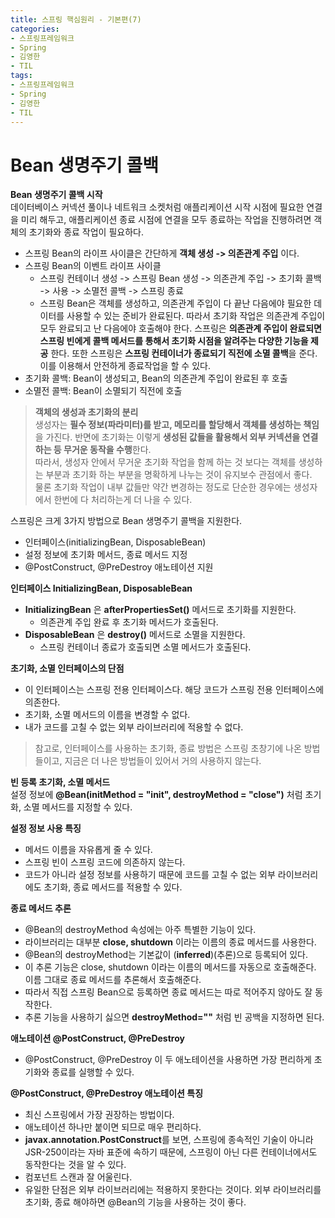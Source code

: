 ```yaml
---
title: 스프링 핵심원리 - 기본편(7)
categories:
- 스프링프레임워크
- Spring
- 김영한
- TIL
tags:
- 스프링프레임워크
- Spring
- 김영한
- TIL
---
```


# Bean 생명주기 콜백
**Bean  생명주기 콜백 시작**   
데이터베이스 커넥션 풀이나 네트워크 소켓처럼 애플리케이션 시작 시점에 필요한 연결을 미리 해두고, 애플리케이션 종료 시점에 연결을 모두 종료하는 작업을 진행하려면 객체의 초기화와 종료 작업이 필요하다.   
- 스프링 Bean의 라이프 사이클은 간단하게 **객체 생성 -> 의존관계 주입** 이다.
- 스프링 Bean의 이벤트 라이프 사이클
	- 스프링 컨테이너 생성 -> 스프링 Bean 생성 -> 의존관계 주입 -> 초기화 콜백 -> 사용 -> 소멸전 콜백 -> 스프링 종료
	- 스프링 Bean은 객체를 생성하고, 의존관계 주입이 다 끝난 다음에야 필요한 데이터를 사용할 수 있는 준비가 완료된다. 따라서 초기화 작업은 의존관계 주입이 모두 완료되고 난 다음에야 호출해야 한다.    스프링은 **의존관계 주입이 완료되면 스프링 빈에게 콜백 메서드를 통해서 초기화 시점을 알려주는 다양한 기능을 제공** 한다. 또한 스프링은 **스프링 컨테이너가 종료되기 직전에 소멸 콜백**을 준다. 이를 이용해서 안전하게 종료작업을 할 수 있다.
- 초기화 콜백: Bean이 생성되고, Bean의 의존관계 주입이 완료된 후 호출
- 소멸전 콜백: Bean이 소멸되기 직전에 호출

>**객체의 생성과 초기화의 분리**   
>생성자는 **필수 정보(파라미터)를 받고, 메모리를 할당해서 객체를 생성하는 책임**을 가진다. 반면에 초기화는 이렇게 **생성된 값들을 활용해서 외부 커넥션을 연결하는 등 무거운 동작을 수행**한다.    
>따라서, 생성자 안에서 무거운 초기화 작업을 함께 하는 것 보다는 객체를 생성하는 부분과 초기화 하는 부분을 명확하게 나누는 것이 유지보수 관점에서 좋다.    
>물론 초기화 작업이 내부 값들만 약간 변경하는 정도로 단순한 경우에는 생성자에서 한번에 다 처리하는게 더 나을 수 있다.

스프링은 크게 3가지 방법으로 Bean 생명주기 콜백을 지원한다.
- 인터페이스(initializingBean, DisposableBean)
- 설정 정보에 초기화 메서드, 종료 메서드 지정
- @PostConstruct, @PreDestroy 애노테이션 지원

**인터페이스 InitializingBean, DisposableBean**   
- **InitializingBean** 은 **afterPropertiesSet()** 메서드로 초기화를 지원한다.
	- 의존관계 주입 완료 후 초기화 메서드가 호출된다.
- **DisposableBean** 은 **destroy()** 메서드로 소멸을 지원한다.
	- 스프링 컨테이너 종료가 호출되면 소멸 메서드가 호출된다.

**초기화, 소멸 인터페이스의 단점**   
- 이 인터페이스는 스프링 전용 인터페이스다. 해당 코드가 스프링 전용 인터페이스에 의존한다.
- 초기화, 소멸 메서드의 이름을 변경할 수 없다.
- 내가 코드를 고칠 수 없는 외부 라이브러리에 적용할 수 없다.

> 참고로, 인터페이스를 사용하는 초기화, 종료 방법은 스프링 초창기에 나온 방법들이고, 지금은 더 나은 방법들이 있어서 거의 사용하지 않는다.

**빈 등록 초기화, 소멸 메서드**   
설정 정보에 **@Bean(initMethod = "init", destroyMethod = "close")** 처럼 초기화, 소멸 메서드를 지정할 수 있다.

**설정 정보 사용 특징**   
- 메서드 이름을 자유롭게 줄 수 있다.
- 스프링 빈이 스프링 코드에 의존하지 않는다.
- 코드가 아니라 설정 정보를 사용하기 때문에 코드를 고칠 수 없는 외부 라이브러리에도 초기화, 종료 메서드를 적용할 수 있다.

**종료 메서드 추론**   
- @Bean의 destroyMethod 속성에는 아주 특별한 기능이 있다.
- 라이브러리는 대부분 **close, shutdown** 이라는 이름의 종료 메서드를 사용한다.
- @Bean의 destroyMethod는 기본값이 (**inferred**)(추론)으로 등록되어 있다.
- 이 추론 기능은 close, shutdown 이라는 이름의 메서드를 자동으로 호출해준다. 이름 그대로 종료 메서드를 추론해서 호출해준다.
- 따라서 직접 스프링 Bean으로 등록하면 종료 메서드는 따로 적어주지 않아도 잘 동작한다.
- 추론 기능을 사용하기 싫으면 **destroyMethod=""** 처럼 빈 공백을 지정하면 된다.

**애노테이션 @PostConstruct, @PreDestroy**   
- @PostConstruct, @PreDestroy 이 두 애노테이션을 사용하면 가장 편리하게 초기화와 종료를 실행할 수 있다.

**@PostConstruct, @PreDestroy 애노테이션 특징**   
- 최신 스프링에서 가장 권장하는 방법이다.
- 애노테이션 하나만 붙이면 되므로 매우 편리하다.
- **javax.annotation.PostConstruct**를 보면, 스프링에 종속적인 기술이 아니라 JSR-250이라는 자바 표준에 속하기 때문에, 스프링이 아닌 다른 컨테이너에서도 동작한다는 것을 알 수 있다.
- 컴포넌트 스캔과 잘 어울린다.
- 유일한 단점은 외부 라이브러리에는 적용하지 못한다는 것이다. 외부 라이브러리를 초기화, 종료 해야하면 @Bean의 기능을 사용하는 것이 좋다.
